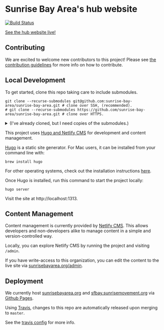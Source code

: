 # Sunrise Bay Area's hub website

[![Build Status](https://travis-ci.com/sunrise-bay-area/sunrise-bay-area.svg?branch=master)](https://travis-ci.com/sunrise-bay-area/sunrise-bay-area)

[See the hub website live!](https://sunrisebayarea.org/)


## Contributing

We are excited to welcome new contributors to this project! Please see [the contribution guidelines](./CONTRIBUTING.md) for more info on how to contribute.

## Local Development

To get started, clone this repo taking care to include submodules.
```commandline
git clone --recurse-submodules git@github.com:sunrise-bay-area/sunrise-bay-area.git # clone over SSH, (recommended).
# git clone --recurse-submodules https://github.com/sunrise-bay-area/sunrise-bay-area.git # clone over HTTPS.
```

<details>
<summary> (I've already cloned, but I need copies of the submodules.) </summary>

No problem! Just run:

```commandline
git submodule init
git submodule update
```
</details>

This project uses [Hugo and Netlify CMS](https://www.netlifycms.org/docs/hugo/) for development and content management.

[Hugo](https://gohugo.io/) is a static site generator. For Mac users, it can be installed from your command line with:

```
brew install hugo
```

For other operating systems, check out the installation instructions [here](https://gohugo.io/getting-started/installing).

Once Hugo is installed, run this command to start the project locally:

```
hugo server
```

Visit the site at http://localhost:1313.

## Content Management

Content management is currently provided by [Netlify CMS](https://www.netlifycms.org/). This allows developers and non-developers alike to manage content in a simple and version-controlled way.

Locally, you can explore Netlify CMS by running the project and visiting `/admin`.

If you have write-access to this organization, you can edit the content to the live site via [sunrisebayarea.org/admin](https://sunrisebayarea.org/admin).

## Deployment

We currently host [sunrisebayarea.org](https//sunrisebayarea.org) and [sfbay.sunrisemovement.org](https://sfbay.sunrisemovement.org) via [Github Pages](https://pages.github.com/).

Using [Travis](https://travis-ci.org/), changes to this repo are automatically released upon merging to `master`. 

See the [travis config](./.travis.yml) for more info.

